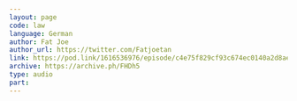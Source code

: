 ```yaml
---
layout: page
code: law
language: German
author: Fat Joe
author_url: https://twitter.com/Fatjoetan
link: https://pod.link/1616536976/episode/c4e75f829cf93c674ec0140a2d8aeee8
archive: https://archive.ph/FHDh5
type: audio
part: 
---
```

